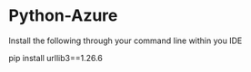 # Python-Azure

Install the following through your command line within you IDE

pip install urllib3==1.26.6
